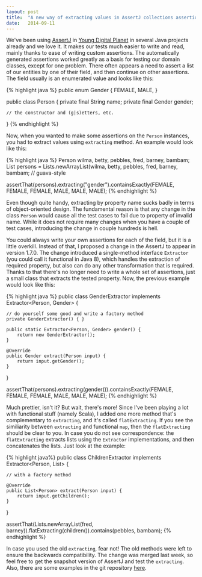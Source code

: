 ```yaml
---
layout: post
title:  "A new way of extracting values in AssertJ collections assertions"
date:   2014-09-11  
---
```

We've been using [AssertJ](www.assertj.org) in [Young Digital Planet](http://www.ydp.eu) in several Java projects already and we love it. It makes our tests much easier to write and read, mainly thanks to ease of writing custom assertions. The automatically generated assertions worked greatly as a basis for testing our domain classes, except for one problem. There often appears a need to assert a list of our entities by one of their field, and then continue on other assertions. The field usually is an enumerated value and looks like this:

{% highlight java %}
public enum Gender {
    FEMALE,
    MALE,
}

public class Person {
    private final String name;
    private final Gender gender;

    // the constructor and (g|s)etters, etc.
}
{% endhighlight %}

Now, when you wanted to make some assertions on the `Person` instances, you had to extract values using `extracting` method. An example would look like this:

{% highlight java %}
Person wilma, betty, pebbles, fred, barney, bambam;
List<Person> persons = Lists.newArrayList(wilma, betty, pebbles, fred, barney, bambam; // guava-style

assertThat(persons).extracting("gender").containsExactly(FEMALE, FEMALE, FEMALE, MALE, MALE, MALE);
{% endhighlight %}

Even though quite handy, extracting by property name sucks badly in terms of object-oriented design. The fundamental reason is that any change in the class `Person` would cause all the test cases to fail due to property of invalid name. While it does not require many changes when you have a couple of test cases, introducing the change in couple hundreds is hell.

You could always write your own assertions for each of the field, but it is a little overkill. Instead of that, I proposed a change in the AssertJ to appear in version 1.7.0. The change introduced a single-method interface `Extractor` (you could call it functional in Java 8), which handles the extraction of required property, but also can do any other transformation that is required. Thanks to that there's no longer need to write a whole set of assertions, just a small class that extracts the tested property. Now, the previous example would look like this:

{% highlight java %}
public class GenderExtractor implements Extractor<Person, Gender> {

    // do yourself some good and write a factory method
    private GenderExtractor() { }

    public static Extractor<Person, Gender> gender() {
        return new GenderExtractor();
    }

    @Override
    public Gender extract(Person input) {
        return input.getGender();
    }
}

assertThat(persons).extracting(gender()).containsExactly(FEMALE, FEMALE, FEMALE, MALE, MALE, MALE);
{% endhighlight %}

Much prettier, isn't it? But wait, there's more! Since I've been playing a lot with functional stuff (namely Scala), I added one more method that's complementary to `extracting`, and it's called `flatExtracting`. If you see the similiarity between `extracting` and functional `map`, then the `flatExtracting` should be clear to you. In case you do not see correspondence: the `flatExtracting` extracts lists using the `Extractor` implementations, and then concatenates the lists. Just look at the example:

{% highlight java%}
public class ChildrenExtractor implements Extractor<Person, List<Person>> {
    
    // with a factory method    

    @Override
    public List<Person> extract(Person input) {
        return input.getChildren();
    }
}

assertThat(Lists.newArrayList(fred, barney)).flatExtracting(children()).contains(pebbles, bambam);
{% endhighlight %}

In case you used the old `extracting`, fear not! The old methods were left to ensure the backwards compatibility. The change was merged last week, so feel free to get the snapshot version of AssertJ and test the `extracting`. Also, there are some examples in the git repository [here](https://github.com/joel-costigliola/assertj-examples/pull/17).
